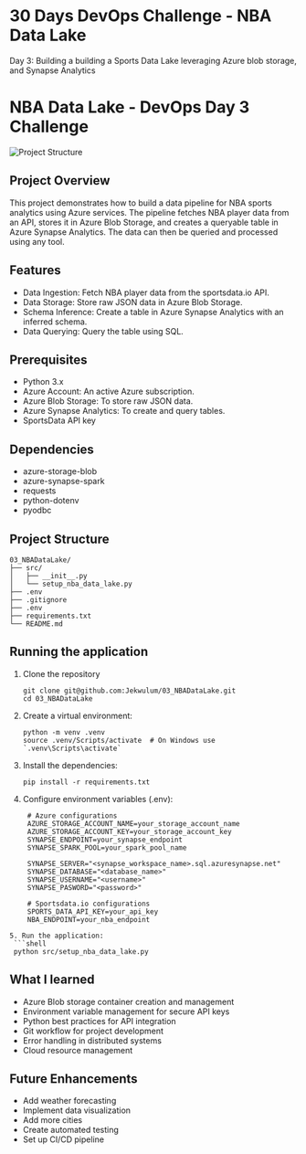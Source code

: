 # 30 Days DevOps Challenge - NBA Data Lake
Day 3: Building a building a Sports Data Lake leveraging Azure blob storage, and Synapse Analytics

# NBA Data Lake - DevOps Day 3 Challenge
![Project Structure](./DevopsChallenge_day01.drawio.png)


## Project Overview
This project demonstrates how to build a data pipeline for NBA sports analytics using Azure services. The pipeline fetches NBA player data from an API, stores it in Azure Blob Storage, and creates a queryable table in Azure Synapse Analytics. The data can then be queried and processed using any tool.

## Features
- Data Ingestion: Fetch NBA player data from the sportsdata.io API.
- Data Storage: Store raw JSON data in Azure Blob Storage.
- Schema Inference: Create a table in Azure Synapse Analytics with an inferred schema.
- Data Querying: Query the table using SQL.

## Prerequisites
- Python 3.x
- Azure Account: An active Azure subscription.
- Azure Blob Storage: To store raw JSON data.
- Azure Synapse Analytics: To create and query tables.
- SportsData API key

## Dependencies
- azure-storage-blob
- azure-synapse-spark
- requests
- python-dotenv
- pyodbc

## Project Structure
```shell
03_NBADataLake/
├── src/
│   ├── __init__.py
│   └── setup_nba_data_lake.py
├── .env
├── .gitignore
├── .env
├── requirements.txt
└── README.md
```

## Running the application
1. Clone the repository
    ```shell
    git clone git@github.com:Jekwulum/03_NBADataLake.git
    cd 03_NBADataLake
    ```
2. Create a virtual environment:
   ```shell
   python -m venv .venv
   source .venv/Scripts/activate  # On Windows use `.venv\Scripts\activate`
   ```
3. Install the dependencies:
   ```shell
   pip install -r requirements.txt
   ```
4. Configure environment variables (.env):
   ```shell
    # Azure configurations
    AZURE_STORAGE_ACCOUNT_NAME=your_storage_account_name
    AZURE_STORAGE_ACCOUNT_KEY=your_storage_account_key
    SYNAPSE_ENDPOINT=your_synapse_endpoint
    SYNAPSE_SPARK_POOL=your_spark_pool_name

    SYNAPSE_SERVER="<synapse_workspace_name>.sql.azuresynapse.net"
    SYNAPSE_DATABASE="<database_name>"
    SYNAPSE_USERNAME="<username>"
    SYNAPSE_PASWORD="<password>"

    # Sportsdata.io configurations
    SPORTS_DATA_API_KEY=your_api_key
    NBA_ENDPOINT=your_nba_endpoint
  ```
5. Run the application:
   ```shell
   python src/setup_nba_data_lake.py
   ```

## What I learned
- Azure Blob storage container creation and management
- Environment variable management for secure API keys
- Python best practices for API integration
- Git workflow for project development
- Error handling in distributed systems
- Cloud resource management

## Future Enhancements
- Add weather forecasting
- Implement data visualization
- Add more cities
- Create automated testing
- Set up CI/CD pipeline